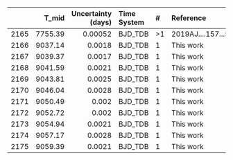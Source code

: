 |      |   T_mid |   Uncertainty (days) | Time System   | #   | Reference           |
|-----:|--------:|---------------------:|:--------------|:----|:--------------------|
| 2165 | 7755.39 |              0.00052 | BJD_TDB       | >1  | 2019AJ....157...55H |
| 2166 | 9037.14 |              0.0018  | BJD_TDB       | 1   | This work           |
| 2167 | 9039.37 |              0.0017  | BJD_TDB       | 1   | This work           |
| 2168 | 9041.59 |              0.0021  | BJD_TDB       | 1   | This work           |
| 2169 | 9043.81 |              0.0025  | BJD_TDB       | 1   | This work           |
| 2170 | 9046.04 |              0.0028  | BJD_TDB       | 1   | This work           |
| 2171 | 9050.49 |              0.002   | BJD_TDB       | 1   | This work           |
| 2172 | 9052.72 |              0.002   | BJD_TDB       | 1   | This work           |
| 2173 | 9054.94 |              0.0021  | BJD_TDB       | 1   | This work           |
| 2174 | 9057.17 |              0.0028  | BJD_TDB       | 1   | This work           |
| 2175 | 9059.39 |              0.0021  | BJD_TDB       | 1   | This work           |